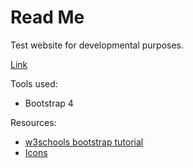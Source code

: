 # Read Me
Test website for developmental purposes.


[Link](http://thedandman.github.io/) 

Tools used:  
  * Bootstrap 4

Resources:  
  * [w3schools bootstrap tutorial](https://www.w3schools.com/bootstrap4/bootstrap_get_started.asp)  
  * [Icons](https://icons.getbootstrap.com/)  


